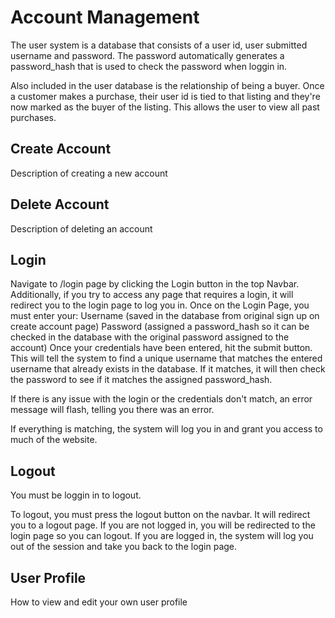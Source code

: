 # Account Management

The user system is a database that consists of a user id, user submitted username and password. The password automatically generates a password_hash that is used to check the password when loggin in. 

Also included in the user database is the relationship of being a buyer. Once a customer makes a purchase, their user id is tied to that listing and they're now marked as the buyer of the listing. This allows the user to view all past purchases. 

## Create Account

Description of creating a new account

## Delete Account

Description of deleting an account

## Login

Navigate to /login page by clicking the Login button in the top Navbar. Additionally, if you try to access any page that requires a login, it will redirect you to the login page to log you in. Once on the Login Page, you must enter your:
    Username (saved in the database from original sign up on create account page)
    Password (assigned a password_hash so it can be checked in the database with the original password assigned to the account)
Once your credentials have been entered, hit the submit button. This will tell the system to find a unique username that matches the entered username that already exists in the database. If it matches, it will then check the password to see if it matches the assigned password_hash. 

If there is any issue with the login or the credentials don't match, an error message will flash, telling you there was an error. 

If everything is matching, the system will log you in and grant you access to much of the website.

## Logout

You must be loggin in to logout.

To logout, you must press the logout button on the navbar. It will redirect you to a logout page. If you are not logged in, you will be redirected to the login page so you can logout. If you are logged in, the system will log you out of the session and take you back to the login page. 

## User Profile

How to view and edit your own user profile
